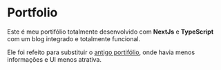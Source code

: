 # Portfolio

Este é meu portifólio totalmente desenvolvido com **NextJs** e **TypeScript** com um blog integrado e totalmente funcional.

Ele foi refeito para substituir o [antigo portifólio](https://github.com/pedrohenriquebraga/pedrohenriquebraga.github.io), onde havia menos informações e UI menos atrativa.

